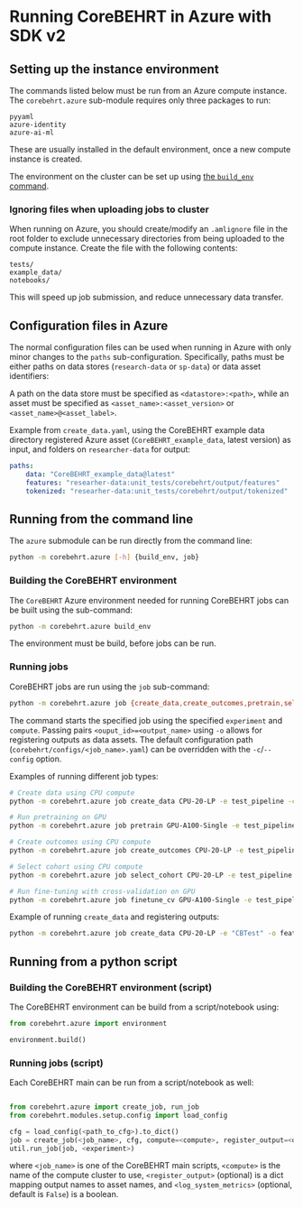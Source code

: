 # Running CoreBEHRT in Azure with SDK v2

## Setting up the instance environment

The commands listed below must be run from an Azure compute instance. The `corebehrt.azure` sub-module requires only three packages to run:

```
pyyaml
azure-identity
azure-ai-ml
```

These are usually installed in the default environment, once a new compute instance is created.

The environment on the cluster can be set up using [the `build_env` command](#building-the-corebehrt-environment).

### Ignoring files when uploading jobs to cluster

When running on Azure, you should create/modify an `.amlignore` file in the root folder to exclude unnecessary directories from being uploaded to the compute instance. Create the file with the following contents:

```text
tests/
example_data/
notebooks/
```

This will speed up job submission, and reduce unnecessary data transfer.

## Configuration files in Azure

The normal configuration files can be used when running in Azure with only minor changes to the `paths` sub-configuration. Specifically, paths must be either paths on data stores (`research-data` or `sp-data`) or data asset identifiers:

A path on the data store must be specified as `<datastore>:<path>`, while an asset must be specified as `<asset_name>:<asset_version>` or `<asset_name>@<asset_label>`.

Example from `create_data.yaml`, using the CoreBEHRT example data directory registered Azure asset (`CoreBEHRT_example_data`, latest version) as input, and folders on `researcher-data` for output:

```yaml
paths:
    data: "CoreBEHRT_example_data@latest"
    features: "researher-data:unit_tests/corebehrt/output/features"
    tokenized: "researher-data:unit_tests/corebehrt/output/tokenized"
```

## Running from the command line

The `azure` submodule can be run directly from the command line:

```bash
python -m corebehrt.azure [-h] {build_env, job}
```

### Building the CoreBEHRT environment

The `CoreBEHRT` Azure environment needed for running CoreBEHRT jobs can be built using the sub-command:

```bash
python -m corebehrt.azure build_env
```

The environment must be build, before jobs can be run.

### Running jobs

CoreBEHRT jobs are run using the `job` sub-command:

```bash
python -m corebehrt.azure job {create_data,create_outcomes,pretrain,select_cohort,finetune_cv} <compute> [-e <experiment>] [-o <output_id>=<output_name>] [-o ...] [-c <path_to_config>]
```

The command starts the specified job using the specified `experiment` and `compute`. Passing pairs `<ouput_id>=<output_name>` using `-o` allows for registering outputs as data assets. The default configuration path (`corebehrt/configs/<job_name>.yaml`) can be overridden with the `-c`/`--config` option.

Examples of running different job types:

```bash
# Create data using CPU compute
python -m corebehrt.azure job create_data CPU-20-LP -e test_pipeline -c azure_configs/create_data.yaml

# Run pretraining on GPU
python -m corebehrt.azure job pretrain GPU-A100-Single -e test_pipeline -c azure_configs/pretrain.yaml

# Create outcomes using CPU compute
python -m corebehrt.azure job create_outcomes CPU-20-LP -e test_pipeline -c azure_configs/outcome_mace.yaml

# Select cohort using CPU compute
python -m corebehrt.azure job select_cohort CPU-20-LP -e test_pipeline -c azure_configs/select_cohort.yaml

# Run fine-tuning with cross-validation on GPU
python -m corebehrt.azure job finetune_cv GPU-A100-Single -e test_pipeline -c azure_configs/finetune.yaml
```

Example of running `create_data` and registering outputs:

```bash
python -m corebehrt.azure job create_data CPU-20-LP -e "CBTest" -o features=CBFeatures -o tokenized=CBTokenized -c create_data_on_azure.yaml
```

## Running from a python script

### Building the CoreBEHRT environment (script)

The CoreBEHRT environment can be build from a script/notebook using:

```python
from corebehrt.azure import environment

environment.build()
```

### Running jobs (script)

Each CoreBEHRT main can be run from a script/notebook as well:

```python

from corebehrt.azure import create_job, run_job
from corebehrt.modules.setup.config import load_config

cfg = load_config(<path_to_cfg>).to_dict()
job = create_job(<job_name>, cfg, compute=<compute>, register_output=<output_mapping>, log_system_metrics=<log_system_metrics>)
util.run_job(job, <experiment>)
```

where `<job_name>` is one of the CoreBEHRT main scripts, `<compute>` is the name of the compute cluster to use, `<register_output>` (optional) is a dict mapping output names to asset names, and `<log_system_metrics>` (optional, default is `False`) is a boolean.

